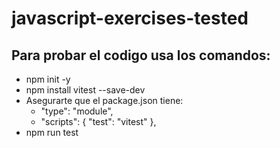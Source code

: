 # javascript-exercises-tested
## Para probar el codigo usa los comandos:
* npm init -y
* npm install vitest --save-dev
* Asegurarte que el package.json tiene:
  - "type": "module",
  - "scripts": {
      "test": "vitest"
    },
* npm run test